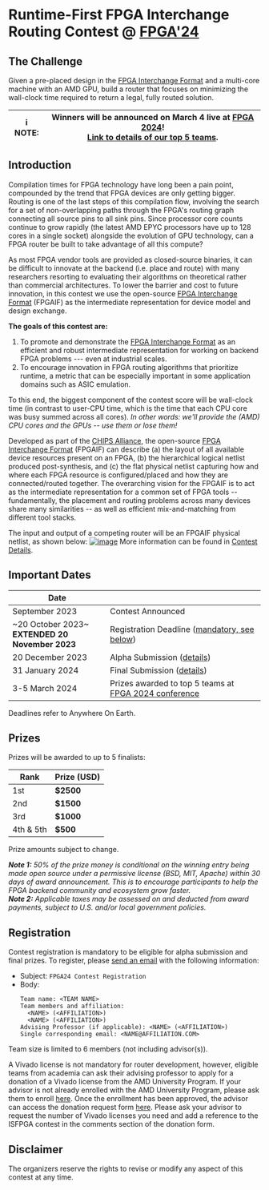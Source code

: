 # Runtime-First FPGA Interchange Routing Contest @ [FPGA'24](https://www.isfpga.org/)

## The Challenge

Given a pre-placed design in the [FPGA Interchange Format](http://www.rapidwright.io/docs/FPGA_Interchange_Format.html)
and a multi-core machine with an AMD GPU, build a router that focuses on minimizing the wall-clock time required to return
a legal, fully routed solution.

| ℹ️ **NOTE:** | Winners will be announced on March 4 live at [FPGA 2024](https://www.isfpga.org/)!<br>[Link to details of our top 5 teams](results.html). |
| - | - |

## Introduction

Compilation times for FPGA technology have long been a pain point, compounded by the trend that FPGA devices are only
getting bigger.
Routing is one of the last steps of this compilation flow, involving the search for a set of non-overlapping paths
through the FPGA's routing graph connecting all source pins to all sink pins.
Since processor core counts continue to grow rapidly (the latest AMD EPYC processors have up to 128 cores in a single
socket) alongside the evolution of GPU technology, can a FPGA router be built to take advantage of all this compute?

As most FPGA vendor tools are provided as closed-source binaries, it can be difficult to innovate
at the backend (i.e. place and route) with many researchers resorting to evaluating their algorithms on theoretical
rather than commercial architectures.
To lower the barrier and cost to future innovation, in this contest we use the open-source
[FPGA Interchange Format](http://www.rapidwright.io/docs/FPGA_Interchange_Format.html) (FPGAIF) as the intermediate representation
for device model and design exchange.

**The goals of this contest are:**
1. To promote and demonstrate the [FPGA Interchange Format](http://www.rapidwright.io/docs/FPGA_Interchange_Format.html) as an
   efficient and robust intermediate representation for working on backend FPGA problems --- even at industrial scales.
2. To encourage innovation in FPGA routing algorithms that prioritize runtime, a metric that can be especially
   important in some application domains such as ASIC emulation.


To this end, the biggest component of the contest score will be wall-clock time (in contrast to user-CPU time, which
is the time that each CPU core was busy summed across all cores).
*In other words: we'll provide the (AMD) CPU cores and the GPUs -- use them or lose them!*

Developed as part of the [CHIPS Alliance](https://www.chipsalliance.org/), the open-source
[FPGA Interchange Format](http://www.rapidwright.io/docs/FPGA_Interchange_Format.html) (FPGAIF) can describe
(a) the layout of all available device resources present on an FPGA,
(b) the hierarchical logical netlist produced post-synthesis, and
(c) the flat physical netlist capturing how and where each FPGA resource is configured/placed
and how they are connected/routed together.
The overarching vision for the FPGAIF is to act as the intermediate representation for a
common set of FPGA tools -- fundamentally, the placement and routing problems across many devices
share many similarities -- as well as efficient mix-and-matching from different tool stacks.

The input and output of a competing router will be an FPGAIF physical netlist, as shown below:
[![image](flow-simple.png)](flow-simple.png)
More information can be found in [Contest Details](details.html).



## Important Dates

|Date | |
|-----------------|-------|
|September 2023   | Contest Announced |
|~20 October 2023~<br>**EXTENDED 20 November 2023**| Registration Deadline ([mandatory, see below](#registration))|
|20 December 2023 | Alpha Submission ([details](alpha_submission.html))|
|31 January 2024  | Final Submission ([details](final_submission.html))|
|3-5 March 2024   | Prizes awarded to top 5 teams at [FPGA 2024 conference](https://www.isfpga.org/)|

Deadlines refer to Anywhere On Earth.

## Prizes 

Prizes will be awarded to up to 5 finalists:

| Rank | Prize (USD) |
|------|-------------|
| 1st  | **$2500** |
| 2nd  | **$1500** |
| 3rd  | **$1000** |
| 4th & 5th | **$500** |

Prize amounts subject to change.

***Note 1:*** *50% of the prize money is conditional on the winning entry being made open source under a permissive license (BSD, MIT, Apache) within 30 days of award announcement. This is to encourage participants to help the FPGA backend community and ecosystem grow faster.*  
***Note 2:*** *Applicable taxes may be assessed on and deducted from award payments, subject to U.S. and/or local government policies.*

## Registration 

Contest registration is mandatory to be eligible for alpha submission and final prizes. To register, please [send an email](mailto:eddie.hung@amd.com) with the following information:
* Subject: `FPGA24 Contest Registration`
* Body:
  ```
  Team name: <TEAM NAME>
  Team members and affiliation:
    <NAME> (<AFFILIATION>)
    <NAME> (<AFFILIATION>)
  Advising Professor (if applicable): <NAME> (<AFFILIATION>)
  Single corresponding email: <NAME@AFFILIATION.COM>
  ```

Team size is limited to 6 members (not including advisor(s)).

A Vivado license is not mandatory for router development, however, eligible teams from academia can ask their advising professor to apply for a donation of a Vivado license from the AMD University Program.
If your advisor is not already enrolled with the AMD University Program, please ask them to enroll [here](https://www.xilinx.com/member/xup.html).
Once the enrollment has been approved, the advisor can access the donation request form [here]( https://www.xilinx.com/member/xup/xup_donation_request.html).
Please ask your advisor to request the number of Vivado licenses you need and add a reference to the ISFPGA contest in the comments section of the donation form.


## Disclaimer

The organizers reserve the rights to revise or modify any aspect of this contest at any time.
